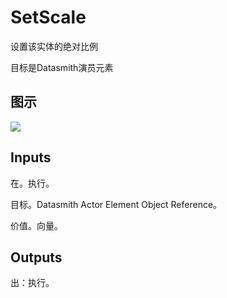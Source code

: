 # SetScale

设置该实体的绝对比例

目标是Datasmith演员元素

## 图示

![]($-20221218-18390743.png)

## Inputs

在。执行。

目标。Datasmith Actor Element Object Reference。

价值。向量。  

## Outputs

出：执行。
